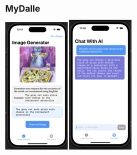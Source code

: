# MyDalle

<div align="left">

  <img src="https://github.com/nu-shtosh/MyDalle/blob/main/Screens/dalle.png" width="200"/>
  <img src="https://github.com/nu-shtosh/MyDalle/blob/main/Screens/davinci.png" width="200"/>

</div>
